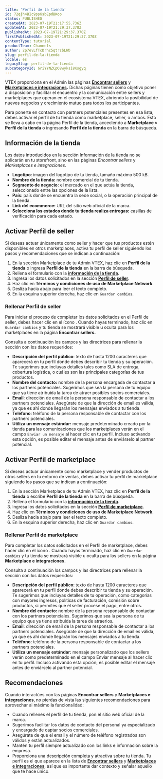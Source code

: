 ```yaml
---
title: 'Perfil de la tienda'
id: 72qjh4BIc9ppKsbEpdBKoo
status: PUBLISHED
createdAt: 2023-07-19T21:17:55.736Z
updatedAt: 2023-07-19T21:29:37.370Z
publishedAt: 2023-07-19T21:29:37.370Z
firstPublishedAt: 2023-07-19T21:29:37.370Z
contentType: tutorial
productTeam: Channels
author: 2p7evLfTcDrhc5qtrzbLWD
slug: perfil-de-la-tienda
locale: es
legacySlug: perfil-de-la-tienda
subcategoryId: 6riYYNZCpO8wyksi8Ksgyq
---
```


VTEX proporciona en el Admin las páginas **[Encontrar sellers](https://help.vtex.com/tutorial/encontrar-sellers--6kkZaxIgfDyvN5trgIuwBl)** y **[Marketplaces e integraciones](https://help.vtex.com/es/tutorial/marketplaces-and-integrations--5AcBO1t29nhq7rBHas9b6V).** Dichas páginas tienen como objetivo poner a disposición y facilitar el encuentro y la comunicación entre sellers y marketplaces que operan en el ecosistema VTEX, abriendo la posibilidad de nuevos negocios y crecimiento mutuo para todos los participantes.  

Para ponerte en contacto con partners potenciales presentes en esa lista, debes activar el perfil de tu tienda como marketplace, seller, o ambos. Esto se lleva a cabo en la página Perfil de la tienda, accediendo a **Marketplace > Perfil de la tienda** o ingresando **Perfil de la tienda** en la barra de búsqueda.  

## <a name="informacion-de-la-tienda"></a>Información de la tienda  

Los datos introducidos en la sección Información de la tienda no se aplicarán en tu storefront, sino en las páginas *Encontrar sellers* y *Marketplaces e integraciones.*  

- **Logotipo**: imagen del logotipo de tu tienda, tamaño máximo 500 kB.  
- **Nombre de la tienda:** nombre comercial de tu tienda.  
- **Segmento de negocio:** el mercado en el que actúa la tienda, seleccionado
entre las opciones de la lista.  
- **País**: país donde se encuentra la sede social, o la operación principal de la tienda.  
- **Link del ecommerce:** URL del sitio web oficial de la marca.  
- **Selecciona los estados donde tu tienda realiza entregas:** casillas de verificación para cada estado.  

## Activar Perfil de seller  

Si deseas actuar únicamente como seller y hacer que tus productos estén disponibles en otros marketplaces, activa tu perfil de seller siguiendo los pasos y recomendaciones que se indican a continuación:  

1. En la sección Marketplace de tu Admin VTEX, haz clic en **Perfil de la tienda** o ingresa **Perfil de la tienda** en la barra de búsqueda.  
2. Rellena el formulario con la **[información de la tienda](#informacion-de-la-tienda)**.  
3. Ingresa los datos solicitados en la sección **[Perfil de seller](#rellenar-perfil-de-seller)**.  
4. Haz clic en **Términos y condiciones de uso de Marketplace Network**.  
5. Desliza hacia abajo para leer el texto completo.  
6. En la esquina superior derecha, haz clic en `Guardar cambios`.  

### <a name="rellenar-perfil-de-seller"></a>Rellenar Perfil de seller  

Para iniciar el proceso de completar los datos solicitados en el Perfil de seller, debes hacer clic en el ícono <i class="fas fa-toggle-on"></i>. Cuando hayas terminado, haz clic en `Guardar cambios` y tu tienda se mostrará visible u oculta para los marketplaces en la página **Encontrar sellers.**  

Consulta a continuación los campos y las directrices para rellenar la sección con los datos requeridos:  

- **Descripción del perfil público**: texto de hasta 1200 caracteres que aparecerá en tu perfil donde debes describir tu tienda y su operación. Te sugerimos que incluyas detalles tales como SLA de entrega, cobertura logística, o cuáles son las principales categorías de tus productos.  
- **Nombre del contacto:** nombre de la persona encargada de contactar a los partners potenciales. Sugerimos que sea la persona de tu equipo que ya tiene atribuida la tarea de atraer posibles socios comerciales.  
- **Email**: dirección de email de la persona responsable de contactar a los partners potenciales. Asegúrate de que la dirección de email es válida, ya que es ahí donde llegarán los mensajes enviados a tu tienda.  
- **Teléfono**: teléfono de la persona responsable de contactar con los partners potenciales.  
- **Utiliza un mensaje estándar:** mensaje predeterminado creado por la tienda para las comunicaciones que los marketplaces verán en el campo `Enviar un mensaje` al hacer clic en tu perfil. Incluso activando esta opción, es posible editar el mensaje antes de enviárselo al partner potencial.  

## Activar Perfil de marketplace  

Si deseas actuar únicamente como marketplace y vender productos de otros sellers en tu entorno de ventas, debes activar tu perfil de marketplace siguiendo los pasos que se indican a continuación:  

1. En la sección Marketplace de tu Admin VTEX, haz clic en **Perfil de la tienda** o escribe **Perfil de la tienda** en la barra de búsqueda.  
2. Rellena el formulario con la **[información de la tienda](#informacion-de-la-tienda)**.  
3. Ingresa los datos solicitados en la sección **[Perfil de marketplace](#rellenar-perfil-de-marketplace)**.  
4. Haz clic en **Términos y condiciones de uso de Marketplace Network**.  
5. Desliza hacia abajo para leer el texto completo.  
6. En la esquina superior derecha, haz clic en `Guardar cambios`.  

### <a name="rellenar-perfil-de-marketplace"></a>Rellenar Perfil de marketplace  

Para completar los datos solicitados en el Perfil de marketplace, debes hacer clic en el ícono <i class="fas fa-toggle-on"></i>. Cuando hayas terminado, haz clic en `Guardar cambios` y tu tienda se mostrará visible u oculta para los sellers en la página **Marketplace e integraciones.**  

Consulta a continuación los campos y las directrices para rellenar la sección con los datos requeridos:  

- **Descripción del perfil público**: texto de hasta 1200 caracteres que aparecerá en tu perfil donde debes describir tu tienda y su operación. Te sugerimos que incluyas detalles de tu operación, como categorías con mayores ingresos, políticas de facturación, comisión sobre productos, si permites que el seller procese el pago, entre otros.  
- **Nombre del contacto:** nombre de la persona responsable de contactar con los partners potenciales. Sugerimos que sea la persona de tu equipo que ya tiene atribuida la tarea de atraerlos.  
- **Email**: dirección de email de la persona responsable de contactar a los partners potenciales. Asegúrate de que la dirección de email es válida, ya que es ahí donde llegarán los mensajes enviados a tu tienda.  
- **Teléfono**: teléfono de la persona responsable de contactar a los partners potenciales.  
- **Utiliza un mensaje estándar:** mensaje personalizado que los sellers verán como predeterminado en el campo Enviar mensaje al hacer clic en tu perfil. Incluso activando esta opción, es posible editar el mensaje antes de enviárselo al partner potencial.  

## Recomendaciones  

Cuando interactúes con las páginas **Encontrar sellers** y **Marketplaces e integraciones**, no pierdas de vista las siguientes recomendaciones para aprovechar al máximo la funcionalidad:  

- Cuando rellenes el perfil de tu tienda, pon el sitio web oficial de la marca.  
- Sugerimos facilitar los datos de contacto del personal ya especializado y encargado de captar socios comerciales.  
- Asegúrate de que el email y el número de teléfono registrados son válidos y están actualizados.  
- Mantén tu perfil siempre actualizado con los links e información sobre la empresa.  
- Proporciona una descripción completa y atractiva sobre tu tienda. Tu perfil es el que aparece en la lista de **[Encontrar sellers](https://help.vtex.com/tutorial/encontrar-sellers--6kkZaxIgfDyvN5trgIuwBl)** y **[Marketplaces e integraciones](https://help.vtex.com/es/tutorial/marketplaces-and-integrations--5AcBO1t29nhq7rBHas9b6V)**, así que es importante dar contexto y señalar aquello que te hace único.
